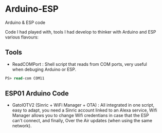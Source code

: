 # Arduino-ESP
Arduino &amp; ESP code 

Code I had played with, tools I had develop to thinker with Arduino and ESP various flavours:

## Tools
- ReadCOMPort : Shell script that reads from COM ports, very useful when debuging Arduino or ESP.
```ps
PS> read-com COM11 
```



## ESP01 Arduino Code
- GatoIOTV2 (Sinric + WiFi Manager + OTA) : All integrated in one script, easy to adapt, you need a Sinric account linked to an Alexa service, Wifi Manager allows you to change Wifi credentians in case that the ESP can't connect, and finally, Over the Air updates (when using the same network).
